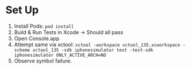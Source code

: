 # Set Up

1. Install Pods: `pod install`
1. Build & Run Tests in Xcode -> Should all pass
1. Open Console.app
1. Attempt same via xctool: `xctool -workspace xctool_135.xcworkspace -scheme xctool_135 -sdk iphonesimulator test -test-sdk iphonesimulator ONLY_ACTIVE_ARCH=NO`
1. Observe symbol failure.
